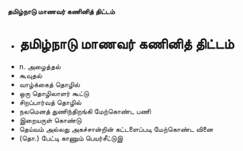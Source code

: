 **தமிழ்நாடு மாணவர் கணினித் திட்டம்**
- # தமிழ்நாடு மாணவர் கணினித் திட்டம்
- n. அழைத்தல்
- கூவுதல்
- வாழ்க்கைத் தொழில்
- ஒரு தொழிலாளர் கூட்டு
- சிறப்பார்வத் தொழில்
- நலமெனத் துணிந்திறங்கி மேற்கொண்ட பணி
- இறையருள் கொண்டு
- தெய்வம் அல்லது அகச்சான்றின் கட்டளைப்படி மேற்கொண்ட வினை
- (தொ.) பேட்டி காணும் பெயர்சீட்டுஇ

